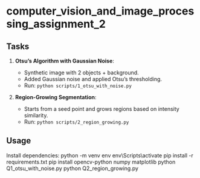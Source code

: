 # computer_vision_and_image_processing_assignment_2

## Tasks
1. **Otsu’s Algorithm with Gaussian Noise**:  
   - Synthetic image with 2 objects + background.  
   - Added Gaussian noise and applied Otsu’s thresholding.  
   - Run: `python scripts/1_otsu_with_noise.py`  

2. **Region-Growing Segmentation**:  
   - Starts from a seed point and grows regions based on intensity similarity.  
   - Run: `python scripts/2_region_growing.py`  

## Usage
   Install dependencies:
   python -m venv env
   env\Scripts\activate
   pip install -r requirements.txt
   pip install opencv-python numpy matplotlib
   python Q1_otsu_with_noise.py
   python Q2_region_growing.py
